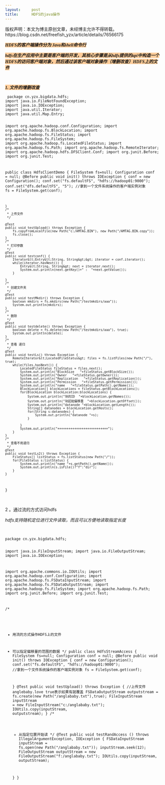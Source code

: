 ```yaml
---
layout:     post
title:      HDFS的java操作
---
```

<div id="article_content" class="article_content clearfix csdn-tracking-statistics" data-pid="blog" data-mod="popu_307" data-dsm="post">
								<div class="article-copyright">
					版权声明：本文为博主原创文章，未经博主允许不得转载。					https://blog.csdn.net/freefish_yzx/article/details/76566175				</div>
								            <link rel="stylesheet" href="https://csdnimg.cn/release/phoenix/template/css/ck_htmledit_views-f76675cdea.css">
						<div class="htmledit_views" id="content_views">
                
<p><span style="font-family:'KaiTi_GB2312';"><span style="background-color:rgb(255,204,153);"><strong><em>HDFS的客户端操作分为 Java和shell命令行</em></strong></span></span></p>
<p><span style="background-color:rgb(255,204,153);"><em><strong><span style="font-family:'KaiTi_GB2312';"><span>hdfs</span><span>在生产应用中主要是客户端的开发，其核心步骤是从</span><span>hdfs</span><span>提供的</span><span>api</span><span>中构造一个</span><span>HDFS</span><span>的访问客户端对象，然后通过该客户端对象操作（增删改查）</span><span>HDFS</span><span>上的文件</span></span></strong></em></span></p>
<p><span style="background-color:rgb(255,204,153);"><em><strong><span style="font-family:'KaiTi_GB2312';"><span><br></span></span></strong></em></span></p>
<p><span style="background-color:rgb(255,204,153);"><em><strong><span style="font-family:'KaiTi_GB2312';"><span>1. 文件的增删改查</span></span></strong></em></span></p>
<p><span style="background-color:rgb(255,204,153);"><em><strong><span style="font-family:'KaiTi_GB2312';"><span></span></span></strong></em></span></p><pre><code class="language-java"> package cn.yzx.bigdata.hdfs;
import java.io.FileNotFoundException;
import java.io.IOException;
import java.util.Iterator;
import java.util.Map.Entry;

import org.apache.hadoop.conf.Configuration;
import org.apache.hadoop.fs.BlockLocation;
import org.apache.hadoop.fs.FileStatus;
import org.apache.hadoop.fs.FileSystem;
import org.apache.hadoop.fs.LocatedFileStatus;
import org.apache.hadoop.fs.Path;
import org.apache.hadoop.fs.RemoteIterator;
import org.apache.hadoop.hdfs.DFSClient.Conf;
import org.junit.Before;
import org.junit.Test;

public class HdfsClientDemo {
	FileSystem fs=null;
	Configuration conf = null;
	@Before
	public void init() throws IOException {
	 conf = new Configuration();
	  conf.set("fs.defaultFS", "hdfs://hadoop01:9000");
	  conf.set("dfs.defaultFS", "5");
	  //拿到一个文件系统操作的客户端实例对象
		 fs = FileSystem.get(conf);
	
	}
	/*
	 * 上传文件
	 */
	
	@Test
	public void testUpload() throws Exception {
		fs.copyFromLocalFile(new Path("c:/AMTAG.BIN"), new Path("/AMTAG.BIN.copy"));
		fs.close();
	}
	/*
	 * 打印参数
	 */
	@Test
	public void testconf() {
		Iterator&lt;Entry&lt;String, String&gt;&gt; iterator = conf.iterator();
		while(iterator.hasNext()) {
			Entry&lt;String, String&gt; next = iterator.next();
			System.out.println(next.getKey()+" :  "+next.getValue());
		}
		
	}
	/*
	 * 创建文件夹
	 */
	@Test
	public void testMkdir() throws Exception {
		boolean mkdirs = fs.mkdirs(new Path("/testmkdirs/aaa"));
		System.out.println(mkdirs);
	}
	/*
	 * 删除
	 */
	@Test
	public void testdelete() throws Exception {
		boolean delete = fs.delete(new Path("/testmkdirs/aaa"), true);
		System.out.println(delete);
	}
	/*
	 * 查看 递归
	 */
	@Test
	public void testLs() throws Exception {
		RemoteIterator&lt;LocatedFileStatus&gt; files = fs.listFiles(new Path("/"), true);
		while(files.hasNext()) {
			LocatedFileStatus fileStatus = files.next();
			System.out.println("BlockSize   "+fileStatus.getBlockSize());
			System.out.println("Owner   "+fileStatus.getOwner());
			System.out.println("Replication   "+fileStatus.getReplication());
			System.out.println("Permission   "+fileStatus.getPermission());
			System.out.println("name   "+fileStatus.getPath().getName());
			BlockLocation[] blockLocations = fileStatus.getBlockLocations();
			for(BlockLocation blockLocation:blockLocations) {
				System.out.println("块的ID  "+blockLocation.getNames());
				System.out.println("块起始偏移量  "+blockLocation.getOffset());
				System.out.println("datanode "+blockLocation.getLength());
				String[] datanodes = blockLocation.getHosts();
				for(String s:datanodes) {
					System.out.println("datanode "+s);
				}
				
			}
			System.out.println("+++++++++++++++++++++++++++");
		}
	}
	/*
	 * 查看不用递归
	 */
	@Test
	public void testLs2() throws Exception {
		FileStatus[] listStatus = fs.listStatus(new Path("/"));
		for(FileStatus s:listStatus) {
			System.out.println("name "+s.getPath().getName());
			System.out.println(s.isFile()?"f":"dir");
		}
	}
	
}
</code></pre><br>
2 。通过流的方式访问hdfs
<p><span style="background-color:rgb(255,204,153);"><span style="font-style:italic;"><span style="font-weight:bold;"><span style="font-family:'KaiTi_GB2312';"><span><span></span></span></span></span></span></span></p>
<p><em>hdfs支持随机定位进行文件读取，而且可以方便地读取指定长度</em></p>
<p><em><br></em></p>
<p><span style="background-color:rgb(255,204,153);"><em><strong><span style="font-family:'KaiTi_GB2312';"><span></span></span></strong></em></span></p><pre><code class="language-java">package cn.yzx.bigdata.hdfs;

import java.io.FileInputStream;
import java.io.FileOutputStream;
import java.io.IOException;

import org.apache.commons.io.IOUtils;
import org.apache.hadoop.conf.Configuration;
import org.apache.hadoop.fs.FSDataInputStream;
import org.apache.hadoop.fs.FSDataOutputStream;
import org.apache.hadoop.fs.FileSystem;
import org.apache.hadoop.fs.Path;
import org.junit.Before;
import org.junit.Test;

/*
 * 用流的方式操作HDFS上的文件
 * 可以指定偏移量的范围的数据
 */
public class HdfsStreamAccess {
	FileSystem fs=null;
	Configuration conf = null;
	@Before
	public void init() throws IOException {
	 conf = new Configuration();
	  conf.set("fs.defaultFS", "hdfs://hadoop01:9000");
	  //拿到一个文件系统操作的客户端实例对象
		 fs = FileSystem.get(conf);
	
	}
	@Test
	public void testUpload() throws Exception {
		 //上传文件 anglebaby.love  true表示如果有就覆盖
		FSDataOutputStream outputstream = fs.create(new Path("/anglababy.txt"),true);
		FileInputStream inputStream = new FileInputStream("c:/anglababy.txt");
		IOUtils.copy(inputStream, outputstream);
	}
	/*
	 * 从指定位置开始读
	 */
	@Test
	public  void testRandAccess () throws IllegalArgumentException, IOException {
		FSDataInputStream inputStream = fs.open(new Path("/anglababy.txt"));
		inputStream.seek(12);
		FileOutputStream outputStream = new FileOutputStream("f:/anglababy.txt");
		IOUtils.copy(inputStream, outputStream);
		 
	}
}
</code></pre><br><br><p><span style="background-color:rgb(255,204,153);"><em><strong><span style="font-family:'KaiTi_GB2312';"><span><br></span></span></strong></em></span></p>
<p><span style="background-color:rgb(255,204,153);"><em><strong><span style="font-family:'KaiTi_GB2312';"><span><br></span></span></strong></em></span></p>
            </div>
                </div>